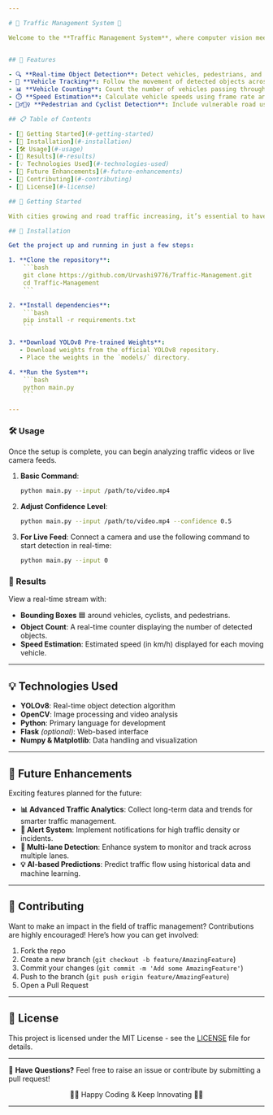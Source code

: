 ```yaml
---

# 🚦 Traffic Management System 🚦

Welcome to the **Traffic Management System**, where computer vision meets traffic control! This project utilizes advanced deep learning techniques to detect and track vehicles, pedestrians, and cyclists for better traffic monitoring and management. Powered by **YOLOv8**, this system ensures real-time traffic analysis and safety on the road.


## 🌟 Features

- 🔍 **Real-time Object Detection**: Detect vehicles, pedestrians, and cyclists with precise bounding boxes.
- 🚗 **Vehicle Tracking**: Follow the movement of detected objects across video frames.
- 📊 **Vehicle Counting**: Count the number of vehicles passing through a predefined area.
- ⏱️ **Speed Estimation**: Calculate vehicle speeds using frame rate and object movement.
- 🚶‍♂️🚴‍♀️ **Pedestrian and Cyclist Detection**: Include vulnerable road users in traffic analysis for increased safety.

## 📋 Table of Contents

- [🚀 Getting Started](#-getting-started)
- [🔧 Installation](#-installation)
- [🛠️ Usage](#-usage)
- [🎯 Results](#-results)
- [💡 Technologies Used](#-technologies-used)
- [🔮 Future Enhancements](#-future-enhancements)
- [🤝 Contributing](#-contributing)
- [📜 License](#-license)

## 🚀 Getting Started

With cities growing and road traffic increasing, it’s essential to have effective traffic management systems in place. This project tackles real-time traffic monitoring by detecting and tracking vehicles, cyclists, and pedestrians. If you're looking to develop or contribute to a **cutting-edge traffic management solution**, you're in the right place!

## 🔧 Installation

Get the project up and running in just a few steps:

1. **Clone the repository**:
    ```bash
    git clone https://github.com/Urvashi9776/Traffic-Management.git
    cd Traffic-Management
    ```

2. **Install dependencies**:
    ```bash
    pip install -r requirements.txt
    ```

3. **Download YOLOv8 Pre-trained Weights**:
   - Download weights from the official YOLOv8 repository.
   - Place the weights in the `models/` directory.

4. **Run the System**:
    ```bash
    python main.py
    ```

---
```


### 🛠️ Usage

Once the setup is complete, you can begin analyzing traffic videos or live camera feeds.

1. **Basic Command**:
    ```bash
    python main.py --input /path/to/video.mp4
    ```

2. **Adjust Confidence Level**:
    ```bash
    python main.py --input /path/to/video.mp4 --confidence 0.5
    ```

3. **For Live Feed**:
    Connect a camera and use the following command to start detection in real-time:
    ```bash
    python main.py --input 0
    ```

### 🎯 Results

View a real-time stream with:

- **Bounding Boxes** 🟦 around vehicles, cyclists, and pedestrians.
- **Object Count**: A real-time counter displaying the number of detected objects.
- **Speed Estimation**: Estimated speed (in km/h) displayed for each moving vehicle.


---

## 💡 Technologies Used

- **YOLOv8**: Real-time object detection algorithm
- **OpenCV**: Image processing and video analysis
- **Python**: Primary language for development
- **Flask** *(optional)*: Web-based interface
- **Numpy & Matplotlib**: Data handling and visualization

---

## 🔮 Future Enhancements

Exciting features planned for the future:

- **📊 Advanced Traffic Analytics**: Collect long-term data and trends for smarter traffic management.
- **🚨 Alert System**: Implement notifications for high traffic density or incidents.
- **🔄 Multi-lane Detection**: Enhance system to monitor and track across multiple lanes.
- **💡 AI-based Predictions**: Predict traffic flow using historical data and machine learning.

---

## 🤝 Contributing

Want to make an impact in the field of traffic management? Contributions are highly encouraged! Here’s how you can get involved:

1. Fork the repo
2. Create a new branch (`git checkout -b feature/AmazingFeature`)
3. Commit your changes (`git commit -m 'Add some AmazingFeature'`)
4. Push to the branch (`git push origin feature/AmazingFeature`)
5. Open a Pull Request

---

## 📜 License

This project is licensed under the MIT License - see the [LICENSE](LICENSE) file for details.

---

💬 **Have Questions?** Feel free to raise an issue or contribute by submitting a pull request!

<p align="center">
  🚗💨 Happy Coding & Keep Innovating 🚦💡
</p>

---

